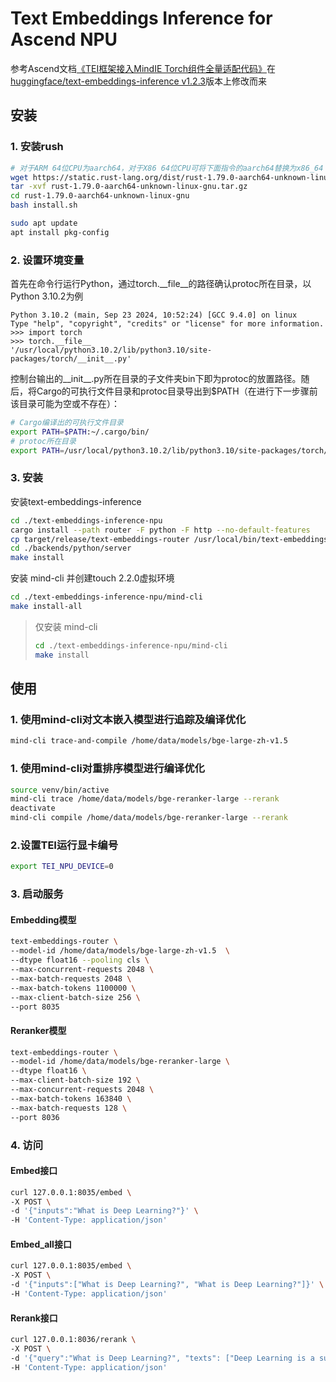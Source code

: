 # Text Embeddings Inference for Ascend NPU

参考Ascend文档[《TEI框架接入MindIE Torch组件全量适配代码》](https://www.hiascend.com/document/detail/zh/mindie/10RC3/mindietorch/Torchdev/mindie_torch0171.html)在[huggingface/text-embeddings-inference v1.2.3](https://github.com/huggingface/text-embeddings-inference/tree/v1.2.3)版本上修改而来

## 安装
### 1. 安装rush
```bash
# 对于ARM 64位CPU为aarch64，对于X86 64位CPU可将下面指令的aarch64替换为x86_64
wget https://static.rust-lang.org/dist/rust-1.79.0-aarch64-unknown-linux-gnu.tar.gz --no-check-certificate
tar -xvf rust-1.79.0-aarch64-unknown-linux-gnu.tar.gz
cd rust-1.79.0-aarch64-unknown-linux-gnu
bash install.sh

sudo apt update
apt install pkg-config
```
### 2. 设置环境变量
首先在命令行运行Python，通过torch.__file__的路径确认protoc所在目录，以Python 3.10.2为例
```
Python 3.10.2 (main, Sep 23 2024, 10:52:24) [GCC 9.4.0] on linux
Type "help", "copyright", "credits" or "license" for more information.
>>> import torch
>>> torch.__file__
'/usr/local/python3.10.2/lib/python3.10/site-packages/torch/__init__.py'
```
控制台输出的__init__.py所在目录的子文件夹bin下即为protoc的放置路径。随后，将Cargo的可执行文件目录和protoc目录导出到$PATH（在进行下一步骤前该目录可能为空或不存在）：
```bash
# Cargo编译出的可执行文件目录
export PATH=$PATH:~/.cargo/bin/
# protoc所在目录 
export PATH=/usr/local/python3.10.2/lib/python3.10/site-packages/torch/bin:$PATH
```
### 3. 安装
安装text-embeddings-inference
```bash
cd ./text-embeddings-inference-npu
cargo install --path router -F python -F http --no-default-features
cp target/release/text-embeddings-router /usr/local/bin/text-embeddings-router
cd ./backends/python/server
make install
```
安装 mind-cli 并创建touch 2.2.0虚拟环境
```bash
cd ./text-embeddings-inference-npu/mind-cli
make install-all
```
> 仅安装 mind-cli
> ```bash
> cd ./text-embeddings-inference-npu/mind-cli
> make install
> ```

## 使用
### 1. 使用mind-cli对文本嵌入模型进行追踪及编译优化
```bash
mind-cli trace-and-compile /home/data/models/bge-large-zh-v1.5
```
### 1. 使用mind-cli对重排序模型进行编译优化
```bash
source venv/bin/active
mind-cli trace /home/data/models/bge-reranker-large --rerank
deactivate
mind-cli compile /home/data/models/bge-reranker-large --rerank
```

### 2.设置TEI运行显卡编号 
```bash
export TEI_NPU_DEVICE=0
```

### 3. 启动服务
####  Embedding模型
```bash
text-embeddings-router \
--model-id /home/data/models/bge-large-zh-v1.5  \
--dtype float16 --pooling cls \
--max-concurrent-requests 2048 \
--max-batch-requests 2048 \
--max-batch-tokens 1100000 \
--max-client-batch-size 256 \
--port 8035
```
####  Reranker模型
```bash
text-embeddings-router \
--model-id /home/data/models/bge-reranker-large \
--dtype float16 \
--max-client-batch-size 192 \
--max-concurrent-requests 2048 \
--max-batch-tokens 163840 \
--max-batch-requests 128 \
--port 8036
```
### 4. 访问
#### Embed接口
```bash
curl 127.0.0.1:8035/embed \ 
-X POST \
-d '{"inputs":"What is Deep Learning?"}' \     
-H 'Content-Type: application/json'
```

#### Embed_all接口
```bash
curl 127.0.0.1:8035/embed \ 
-X POST \
-d '{"inputs":["What is Deep Learning?", "What is Deep Learning?"]}' \     
-H 'Content-Type: application/json'
```

#### Rerank接口
```bash
curl 127.0.0.1:8036/rerank \
-X POST \
-d '{"query":"What is Deep Learning?", "texts": ["Deep Learning is a sub-filed of Machin Learning.", "Deep learning is a country."]}' \
-H 'Content-Type: application/json'
```

